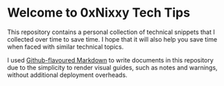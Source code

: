 # Welcome to 0xNixxy Tech Tips

This repository contains a personal collection of technical snippets that I
collected over time to save time. I hope that it will also help you save time
when faced with similar technical topics.

I used [Github-flavoured Markdown](https://docs.github.com/en/get-started/writing-on-github)
to write documents in this repository due to the simplicity to render visual
guides, such as notes and warnings, without additional deployment overheads.
